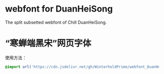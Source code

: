 # webfont for DuanHeiSong
The split subsetted webfont of Chill DuanHeiSong.
# “寒蝉端黑宋”网页字体

使用方法：
```CSS
@import url('https://cdn.jsdelivr.net/gh/WinterholdPrime/webfont_DuanHeiSong@main/bold/ChillDuanHeiSongBold.min.css');
```
